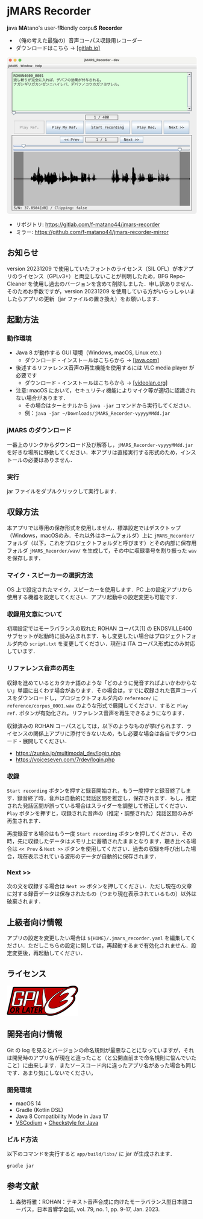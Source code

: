# jMARS Recorder

**j**ava **MA**tano's user\-f**R**iendly corpu**S** **Recorder**

* （俺の考えた最強の）音声コーパス収録用レコーダー
* ダウンロードはこちら → [\[gitlab.io\]](https://jmars-recorder-f-matano44-c1b89be0a6cc184def2f5c56a8ae3f5241af6.gitlab.io/jMARS_Recorder-latest.zip)

![screenshot](doc/imgs/screenshot.png)

* リポジトリ: https://gitlab.com/f-matano44/jmars-recorder
* ミラー: https://github.com/f-matano44/jmars-recorder-mirror


## お知らせ
version 20231209 で使用していたフォントのライセンス（SIL OFL）が本アプリのライセンス（GPLv3+）と両立しないことが判明したため，BFG Repo-Cleaner を使用し過去のバージョンを含めて削除しました．申し訳ありません．そのためお手数ですが，version 20231209 を使用している方がいらっしゃいましたらアプリの更新（jar ファイルの置き換え）をお願いします．


## 起動方法

### 動作環境
* Java 8 が動作する GUI 環境（Windows, macOS, Linux etc.）
    * ダウンロード・インストールはこちらから → [\[java.com\]](https://www.java.com/ja/)
* 後述するリファレンス音声の再生機能を使用するには VLC media player が必要です
    * ダウンロード・インストールはこちらから → [\[videolan.org\]](https://www.videolan.org/vlc/index.ja.html)
* 注意: macOS において，セキュリティ機能によりマイク等が適切に認識されない場合があります．
    * その場合はターミナルから `java -jar` コマンドから実行してください．
    * 例：`java -jar ~/Downloads/jMARS_Recorder-vyyyyMMdd.jar`


### jMARS のダウンロード
一番上のリンクからダウンロード及び解答し，`jMARS_Recorder-vyyyyMMdd.jar` を好きな場所に移動してください．本アプリは直接実行する形式のため，インストールの必要はありません．


### 実行
jar ファイルをダブルクリックして実行します．


## 収録方法
本アプリでは専用の保存形式を使用しません．標準設定ではデスクトップ（Windows，macOSのみ．それ以外はホームフォルダ）上に `jMARS_Recorder/` フォルダ（以下，これをプロジェクトフォルダと呼びます）とその内部に保存用フォルダ `jMARS_Recorder/wav/` を生成して，その中に収録番号を割り振った `wav` を保存します．


### マイク・スピーカーの選択方法
OS 上で設定されたマイク，スピーカーを使用します．PC 上の設定アプリから使用する機器を設定してください．アプリ起動中の設定変更も可能です．


### 収録用文章について
初期設定ではモーラバランスの取れた ROHAN コーパス\[1\] の ENDSVILLE400 サブセットが起動時に読み込まれます．もし変更したい場合はプロジェクトフォルダ内の `script.txt` を変更してください．現在は ITA コーパス形式にのみ対応しています．


### リファレンス音声の再生
収録を進めているとカタカナ語のような「どのように発音すればよいかわからない」単語に出くわす場合があります．その場合は，すでに収録された音声コーパスをダウンロードし，プロジェクトフォルダ内の `reference/` に `reference/corpus_0001.wav` のような形式で展開してください．すると `Play ref.` ボタンが有効化され，リファレンス音声を再生できるようになります．

収録済みの ROHAN コーパスとしては，以下のようなものが挙げられます．ライセンスの関係上アプリに添付できないため，もし必要な場合は各自でダウンロード・展開してください．
* https://zunko.jp/multimodal_dev/login.php
* https://voiceseven.com/7rdev/login.php


### 収録
`Start recording` ボタンを押すと録音開始され，もう一度押すと録音終了します．録音終了時，音声は自動的に発話区間を推定し，保存されます．もし，推定された発話区間が誤っている場合はスライダーを調整して修正してください．`Play` ボタンを押すと，収録された音声の（推定・調整された）発話区間のみが再生されます．

再度録音する場合はもう一度 `Start recording` ボタンを押してください．その時，先に収録したデータはメモリ上に蓄積されたままとなります．聴き比べる場合は `<< Prev` & `Next >>` ボタンを使用してください．過去の収録を呼び出した場合，現在表示されている波形のデータが自動的に保存されます．


### Next >>
次の文を収録する場合は `Next >>` ボタンを押してください．ただし現在の文章に対する録音データは保存されたもの（つまり現在表示されているもの）以外は破棄されます．


## 上級者向け情報
アプリの設定を変更したい場合は `${HOME}/.jmars_recorder.yaml` を編集してください．ただしこちらの設定に関しては，再起動するまで有効化されません．設定変更後，再起動してください．


## ライセンス
![GPLv3+](doc/imgs/gplv3-or-later.svg)


## 開発者向け情報
Git の log を見るとバージョンの命名規則が最悪なことになっていますが，それは開発時のアプリ名が現在と違ったこと（と公開直前まで命名規則に悩んでいたこと）に由来します．またソースコード内に違ったアプリ名があった場合も同じです．あまり気にしないでください，


### 開発環境
* macOS 14
* Gradle \(Kotlin DSL\)
* Java 8 Compatibility Mode in Java 17
* [VSCodium](https://github.com/VSCodium/vscodium) + [Checkstyle for Java](https://github.com/jdneo/vscode-checkstyle)


### ビルド方法
以下のコマンドを実行すると `app/build/libs/` に jar が生成されます．

```
gradle jar
``` 

## 参考文献
1. 森勢将雅：ROHAN：テキスト音声合成に向けたモーラバランス型日本語コーパス，日本音響学会誌, vol. 79, no. 1, pp. 9-17, Jan. 2023.
